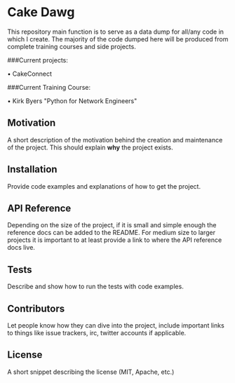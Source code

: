 # Cake Dawg

This repository main function is to serve as a data dump for all/any code in which I create. The majority of the code dumped here will be produced from complete training courses and side projects.

###Current projects:

• CakeConnect

###Current Training Course:

• Kirk Byers "Python for Network Engineers"

## Motivation

A short description of the motivation behind the creation and maintenance of the project. This should explain **why** the project exists.

## Installation

Provide code examples and explanations of how to get the project.

## API Reference

Depending on the size of the project, if it is small and simple enough the reference docs can be added to the README. For medium size to larger projects it is important to at least provide a link to where the API reference docs live.

## Tests

Describe and show how to run the tests with code examples.

## Contributors

Let people know how they can dive into the project, include important links to things like issue trackers, irc, twitter accounts if applicable.

## License

A short snippet describing the license (MIT, Apache, etc.)
